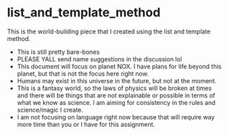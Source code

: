 # list_and_template_method
This is the world-building piece that I created using the list and template method.

- This is still pretty bare-bones
- PLEASE YALL send name suggestions in the discussion lol
- This document will focus on planet NOX. I have plans for life beyond this planet, but that is not the focus here right now.
- Humans may exist in this universe in the future, but not at the moment.
- This is a fantasy world, so the laws of physics will be broken at times and there will be things that are not explainable or possible in terms of what we know as science. I am aiming for consistency in the rules and science/magic I create. 
- I am not focusing on language right now because that will require way more time than you or I have for this assignment.

